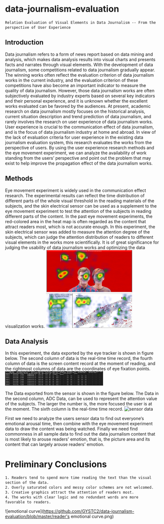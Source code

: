 # data-journalism-evaluation
	Relation Evaluation of Visual Elements in Data Journalism -- From the perspective of User Experience
## Introduction
Data journalism refers to a form of news report based on data mining and analysis, which makes data analysis results into visual charts and presents facts and narrates through visual elements. With the development of data journalism, some competitions related to data journalism gradually appear. The winning works often reflect the evaluation criterion of data journalism works in the current industry, and the evaluation criterion of these competitions have also become an important indicator to measure the quality of data journalism. However, those data journalism works are often subjectively evaluated by industry experts based on several key indicators and their personal experience, and it is unknown whether the excellent works evaluated can be favored by the audiences.
At present, academic research on data journalism mostly focuses on the historical analysis, current situation description and trend prediction of data journalism, and rarely involves the research on user experience of data journalism works. 
User experience is crucial to the communication effect of data journalism, and is the focus of data journalism industry at home and abroad. 
In view of the lack of evaluation criteria for user experience in the existing data journalism evaluation system, this research evaluates the works from the perspective of users. 
By using the user experience research methods and the eye movement experiment, we can analyze the availability of work standing from the users’ perspective and point out the problem that may exist to help improve the propagation effect of the data journalism works.

## Methods
Eye movement experiment is widely used in the communication effect research. 
The experimental results can reflect the time distribution of different parts of the whole visual threshold in the reading materials of the subjects, and the skin electrical sensor can be used as a supplement to the eye movement experiment to test the attention of the subjects in reading different parts of the content.
In the past eye movement experiments, the red-colored area in the heat map is often regarded as the content that attract readers most, which is not accurate enough. In this experiment, the skin electrical sensor was added to measure the attention degree of the subjects, which can judge the attention distribution of readers to different visual elements in the works more scientifically. 
It is of great significance for judging the usability of data journalism works and optimizing the data visualization works.
![Heatmap](https://github.com/GYSTC2/data-journalism-evaluation/blob/master/pictures/heatmap.png)

## Data Analysis
  In this experiment, the data exported by the eye tracker is shown in figure below. The second column of data is the real-time time record, the fourth column of data is the screen content record at the moment of reading, and the rightmost columns of data are the coordinates of eye fixation points.
![eyetrack data](https://github.com/GYSTC2/data-journalism-evaluation/blob/master/pictures/eye%20track.png)

The Data exported from the sensor is shown in the figure below. The Data in the second column, ADC Data, can be used to represent the attention value of the subjects. The larger the number is, the more focused the user is at the moment. The sixth column is the real-time time record.
![sensor data](https://github.com/GYSTC2/data-journalism-evaluation/blob/master/sensor.png)

First we need to analyze the users sensor data to find out everyone‘s emotional arousal time, then combine with the eye movement experiment data to draw the content was being watched. Finally we need find commonness in all sample data to find out the data journalism content that is most likely to arouse readers' emotion, that is, the picture area and its content that can largely arouse readers' emotion.

# Preliminary Conclusions
	1. Readers tend to spend more time reading the text than the visual section of the data.
	2. Overly saturated colors and messy color schemes are not welcomed.
	3. Creative graphics attract the attention of readers most.
	4. The works with clear logic and no redundant words are more favorable to readers.
![emotional curve](https://github.com/GYSTC2/data-journalism-evaluation/blob/master/reader's emotional curve.png)





